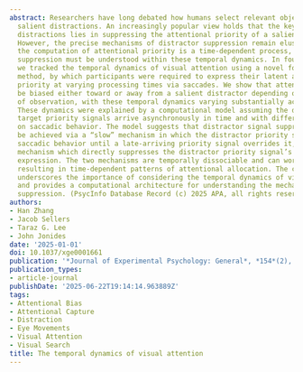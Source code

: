 ```yaml
---
abstract: Researchers have long debated how humans select relevant objects amid physically
  salient distractions. An increasingly popular view holds that the key to avoiding
  distractions lies in suppressing the attentional priority of a salient distractor.
  However, the precise mechanisms of distractor suppression remain elusive. Because
  the computation of attentional priority is a time-dependent process, distractor
  suppression must be understood within these temporal dynamics. In four experiments,
  we tracked the temporal dynamics of visual attention using a novel forced-response
  method, by which participants were required to express their latent attentional
  priority at varying processing times via saccades. We show that attention could
  be biased either toward or away from a salient distractor depending on the timing
  of observation, with these temporal dynamics varying substantially across experiments.
  These dynamics were explained by a computational model assuming the distractor and
  target priority signals arrive asynchronously in time and with different influences
  on saccadic behavior. The model suggests that distractor signal suppression can
  be achieved via a “slow” mechanism in which the distractor priority signal dictates
  saccadic behavior until a late-arriving priority signal overrides it, or a “fast”
  mechanism which directly suppresses the distractor priority signal’s behavioral
  expression. The two mechanisms are temporally dissociable and can work collaboratively,
  resulting in time-dependent patterns of attentional allocation. The current work
  underscores the importance of considering the temporal dynamics of visual attention
  and provides a computational architecture for understanding the mechanisms of distractor
  suppression. (PsycInfo Database Record (c) 2025 APA, all rights reserved)
authors:
- Han Zhang
- Jacob Sellers
- Taraz G. Lee
- John Jonides
date: '2025-01-01'
doi: 10.1037/xge0001661
publication: '*Journal of Experimental Psychology: General*, *154*(2), 435-456'
publication_types:
- article-journal
publishDate: '2025-06-22T19:14:14.963889Z'
tags:
- Attentional Bias
- Attentional Capture
- Distraction
- Eye Movements
- Visual Attention
- Visual Search
title: The temporal dynamics of visual attention
---
```

